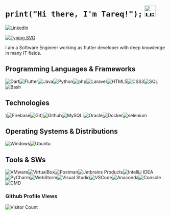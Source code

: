 # `print("Hi there, I'm Tareq!");` <img src="https://user-images.githubusercontent.com/1303154/88677602-1635ba80-d120-11ea-84d8-d263ba5fc3c0.gif" width="35px" height="35px" alt="Hi!">

[![LinkedIn](https://img.shields.io/badge/LinkedIn-%230077B5.svg?&style=flat-square&logo=linkedin&logoColor=white)](https://www.linkedin.com/in/tareq-abunasser/)


[![Typing SVG](https://readme-typing-svg.herokuapp.com?font=Fira+Code&size=24&pause=1000&width=435&lines=Software+Engineer;Flutter+Developer;Python+Developer;Java+Developer;Linux+Administrator;Network+Engineer;Laravel+Developer)](https://git.io/typing-svg)

I am a Software Engineer working as flutter developer with deep knowledge in many IT fields.

## Programming Languages & Frameworks

![Dart](https://img.icons8.com/color/35/dart.png)![Flutter](https://img.icons8.com/color/35/flutter.png)![Java](https://img.icons8.com/color/35/java-coffee-cup-logo--v1.png)![Python](https://img.icons8.com/color/35/python--v1.png)![php](https://img.icons8.com/officexs/40/000000/php-logo.png)![Laravel](https://img.icons8.com/fluency/48/000000/laravel.png)![HTML5](https://img.icons8.com/color/35/html-5.png)![CSS3](https://img.icons8.com/color/35/css3.png)![SQL](https://img.icons8.com/external-soft-fill-juicy-fish/35/external-sql-coding-and-development-soft-fill-soft-fill-juicy-fish.png)![Bash](https://img.icons8.com/plasticine/35/bash.png)

## Technologies

)![Firebase](https://img.icons8.com/?id=62452&size=35&color=000000)![Git](https://img.icons8.com/color/35/git.png))![Github](https://img.icons8.com/?id=52539&size=35)![MySQL](https://img.icons8.com/?id=UFXRpPFebwa2&size=35) ![Oracle](https://img.icons8.com/color/35/oracle-logo.png)![Docker](https://img.icons8.com/color/35/docker.png)![selenium](https://seeklogo.com/images/S/selenium-logo-A1B53CEFB0-seeklogo.com.png)


## Operating Systems & Distributions

![Windows](https://img.icons8.com/color/35/windows-10.png)![Ubuntu](https://img.icons8.com/color/35/ubuntu--v1.png)


## Tools & SWs

![VMware](https://img.icons8.com/?id=mkkp6yt38FVq&size=35)![VirtualBox](https://img.icons8.com/?id=38792&size=35)![Postman](https://img.icons8.com/external-tal-revivo-color-tal-revivo/35/external-postman-is-the-only-complete-api-development-environment-logo-color-tal-revivo.png)![Jetbrains Products](https://img.icons8.com/color/35/jetbrains.png)![IntelliJ IDEA](https://img.icons8.com/?id=61466&size=35)![PyCharm](https://img.icons8.com/?id=117121&size=35)![WebStorm](https://img.icons8.com/?id=32sNCVhNAx9Y&size=35)![Visual Studio](https://img.icons8.com/?id=y7WGoWNuIWac&size=35)![VSCode](https://img.icons8.com/color/35/visual-studio-code-2019.png)![Anaconda](https://img.icons8.com/fluency/35/anaconda--v2.png)![Console](https://img.icons8.com/color/35/console.png)![CMD](https://img.icons8.com/?id=19291&size=35)


### Github Profile Views

![Visitor Count](https://profile-counter.glitch.me/{tareqAbuNasser}/count.svg)
